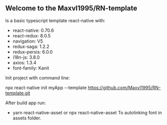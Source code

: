 ## Welcome to the Maxvl1995/RN-template

Is a basic typescript template react-native with:

- react-native: 0.70.6
- react-redux: 8.0.5
- navigation: V5
- redux-saga: 1.2.2
- redux-persis: 6.0.0
- i18n-js: 3.8.0
- axios: 1.3.4
- font-family: Kanit

Init project with command line:

npx react-native init myApp --template https://github.com/Maxvl1995/RN-template.git

After build app run:

- yarn react-native-asset or npx react-native-asset
  To autolinking font in assets folder.
